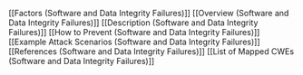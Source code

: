 [[Factors (Software and Data Integrity Failures)]]
[[Overview (Software and Data Integrity Failures)]]
[[Description (Software and Data Integrity Failures)]]
[[How to Prevent (Software and Data Integrity Failures)]]
[[Example Attack Scenarios (Software and Data Integrity Failures)]]
[[References (Software and Data Integrity Failures)]]
[[List of Mapped CWEs (Software and Data Integrity Failures)]]
